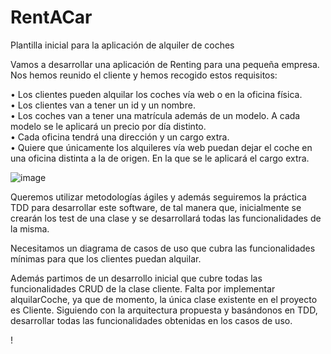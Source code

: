 # RentACar
Plantilla inicial para la aplicación de alquiler de coches

Vamos a desarrollar una  aplicación de Renting para una pequeña empresa.
Nos hemos reunido el cliente y hemos recogido estos requisitos:

• Los clientes pueden alquilar los coches vía web o en la oficina física.  
• Los clientes van a tener un id y un nombre.  
• Los coches van a tener una matrícula además de un modelo. A cada modelo se
  le aplicará un precio por día distinto.  
• Cada oficina tendrá una dirección y un cargo extra.  
• Quiere que únicamente los alquileres vía web puedan dejar el coche en una
    oficina distinta a la de origen. En la que se le aplicará el cargo extra.

![image](https://user-images.githubusercontent.com/127649698/224941468-3a55bdf0-eec4-4349-8890-2a28bc53a200.png)

Queremos utilizar metodologías ágiles y además seguiremos la práctica TDD para desarrollar este software, de tal manera que,
inicialmente se crearán los test de una clase y se desarrollará todas las funcionalidades de la misma.

Necesitamos un diagrama de casos de uso que cubra las funcionalidades mínimas para que los clientes puedan alquilar.

Además partimos de un desarrollo inicial que cubre todas las funcionalidades CRUD de la clase cliente. Falta por implementar alquilarCoche, ya que de momento, la única clase existente en el proyecto es Cliente. Siguiendo con la arquitectura propuesta y basándonos en TDD, desarrollar todas las funcionalidades obtenidas en los casos de uso.


!<TODO Pendientes las clases e intrefaces de cada una de las cajas en repository>

